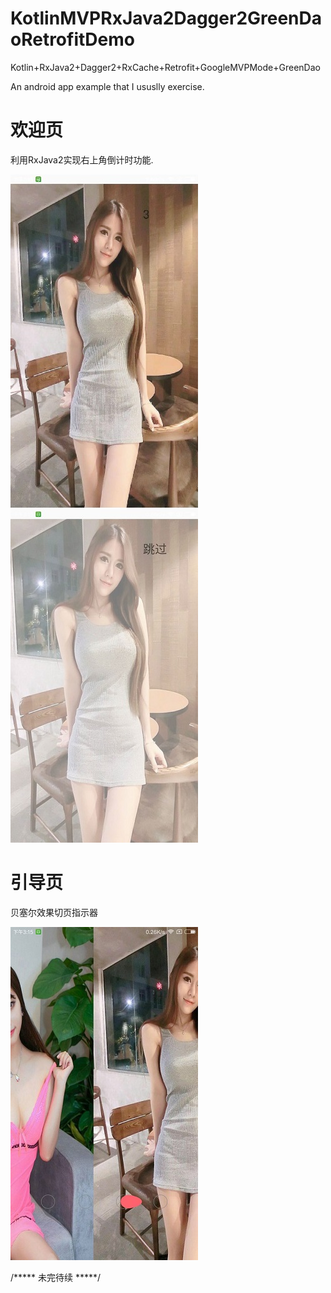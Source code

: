 # KotlinMVPRxJava2Dagger2GreenDaoRetrofitDemo
Kotlin+RxJava2+Dagger2+RxCache+Retrofit+GoogleMVPMode+GreenDao

An android app example that I ususlly exercise.

# 欢迎页
利用RxJava2实现右上角倒计时功能.

![](pic/pic2.jpg)\
![](pic/pic3.jpg)
# 引导页
贝塞尔效果切页指示器

![](pic/pic4.jpg)

/***** 未完待续  *****/



